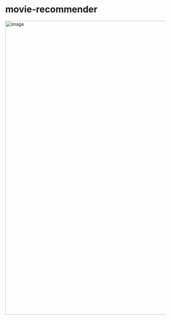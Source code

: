 # movie-recommender
<img width="1912" height="921" alt="image" src="https://github.com/user-attachments/assets/df3fad67-15d0-402a-adad-acfb4f8c4cef" />

